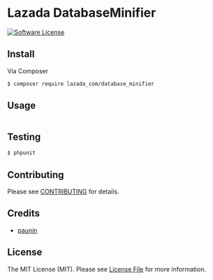 # Lazada DatabaseMinifier

[![Software License](https://img.shields.io/badge/license-MIT-brightgreen.svg?style=flat-square)](LICENSE.md)

## Install

Via Composer

``` bash
$ composer require lazada_com/database_minifier
```

## Usage

``` php

```

## Testing

``` bash
$ phpunit
```

## Contributing

Please see [CONTRIBUTING](https://github.com/thephpleague/:package_name/blob/master/CONTRIBUTING.md) for details.

## Credits

- [paunin](https://github.com/paunin)

## License

The MIT License (MIT). Please see [License File](LICENSE.md) for more information.
